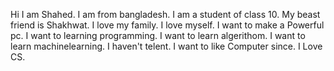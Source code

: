 Hi I am Shahed.
I am from bangladesh.
I am a student of class 10.
My beast friend is Shakhwat.
I love my family.
I love myself.
I want to make a Powerful pc.
I want to learning programming.
I want to learn algerithom.
I want to learn machinelearning.
I haven't telent.
I want to like Computer since.
I Love CS.
